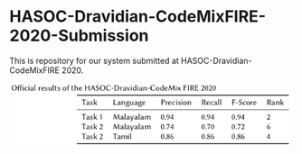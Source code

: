 # HASOC-Dravidian-CodeMixFIRE-2020-Submission
This is repository for our system submitted at HASOC-Dravidian-CodeMixFIRE 2020.

<img src="Screenshot from 2020-10-20 02-31-46.png" alt="HASOC-Dravidian-CodeMixFIRE 2020 official results">
